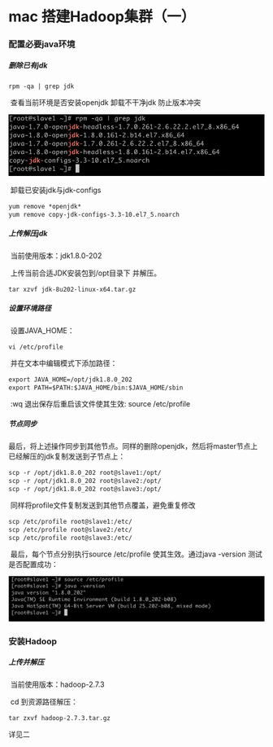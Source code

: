 # mac 搭建Hadoop集群（一）

### 配置必要java环境

##### 删除已有jdk

````shell
rpm -qa | grep jdk
````

​	查看当前环境是否安装openjdk  卸载不干净jdk 防止版本冲突

<img src='src/2020-12-1-3.png' style='zoom:70%'>

​	卸载已安装jdk与jdk-configs

````shell
yum remove *openjdk*
yum remove copy-jdk-configs-3.3-10.el7_5.noarch
````

##### 上传解压jdk

​	当前使用版本：jdk1.8.0-202	

​	上传当前合适JDK安装包到/opt目录下 并解压。

````
tar xzvf jdk-8u202-linux-x64.tar.gz
````

##### 设置环境路径

​	设置JAVA_HOME：

````shell
vi /etc/profile
````

​	并在文本中编辑模式下添加路径：

````shell
export JAVA_HOME=/opt/jdk1.8.0_202
export PATH=$PATH:$JAVA_HOME/bin:$JAVA_HOME/sbin
````

​	:wq 退出保存后重启该文件使其生效:  source  /etc/profile

##### 节点同步

​	最后，将上述操作同步到其他节点。同样的删除openjdk，然后将master节点上已经解压的jdk复制发送到子节点上：

````shell
scp -r /opt/jdk1.8.0_202 root@slave1:/opt/
scp -r /opt/jdk1.8.0_202 root@slave2:/opt/
scp -r /opt/jdk1.8.0_202 root@slave3:/opt/
````

​	同样将profile文件复制发送到其他节点覆盖，避免重复修改

```shell
scp /etc/profile root@slave1:/etc/
scp /etc/profile root@slave2:/etc/
scp /etc/profile root@slave3:/etc/
```

​	最后，每个节点分别执行source /etc/profile 使其生效。通过java -version 测试是否配置成功：

<img src='src/2020-12-1-4.png' style='zoom:70%'>



### 安装Hadoop



##### 上传并解压

​	当前使用版本：hadoop-2.7.3

​	cd 到资源路径解压：

```shell
tar zxvf hadoop-2.7.3.tar.gz
```

详见二